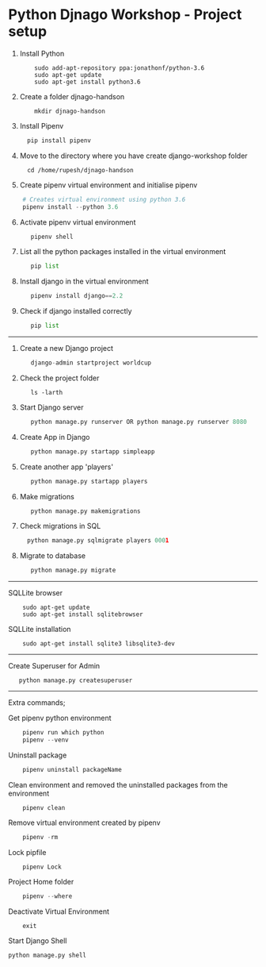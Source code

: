 # Python Djnago Workshop - Project setup

1. Install Python

    ```shell
        sudo add-apt-repository ppa:jonathonf/python-3.6
        sudo apt-get update
        sudo apt-get install python3.6
    ```
2. Create a folder djnago-handson
  
    ```shell
        mkdir djnago-handson
    ```
    
3. Install Pipenv
    ```python
      pip install pipenv
    ```
    
4. Move to the directory where you have create django-workshop folder
    ```shell
      cd /home/rupesh/djnago-handson
    ```
  
5.   Create pipenv virtual environment and initialise pipenv
  ```python
      # Creates virtual environment using python 3.6
      pipenv install --python 3.6
  ```
  
6. Activate pipenv virtual environment
    ```python
       pipenv shell
    ```
    
7. List all the python packages installed in the virtual environment
    ```python
       pip list
    ```
    
8. Install django in the virtual environment
    ```python
       pipenv install django==2.2
    ```  
    
9. Check if django installed correctly
    ```python
       pip list
    ```
  
 ----------------------------------------------------------------------------
 
1. Create a new Django project
    ```python
       django-admin startproject worldcup
    ```
2. Check the project folder
    ```shell
       ls -larth
    ```
    
3.  Start Django server
    ```python
       python manage.py runserver OR python manage.py runserver 8080
    ```
4.  Create App in Django
    ```python
       python manage.py startapp simpleapp
    ```
5.  Create another app 'players'
    ```python
       python manage.py startapp players
    ```
6.  Make migrations
    ```python
       python manage.py makemigrations
    ```
7.  Check migrations in SQL
     ```python
       python manage.py sqlmigrate players 0001
    ```
8.  Migrate to database
    ```python
       python manage.py migrate
    ```

------------------------------------------------------------------------

SQLLite browser
```shell
    sudo apt-get update
    sudo apt-get install sqlitebrowser
```

SQLLite installation
```shell
    sudo apt-get install sqlite3 libsqlite3-dev
```

------------------------------------------------------------------------


Create Superuser for Admin
```shell
   python manage.py createsuperuser
```

-----------------------------------------------------------------------

Extra commands;

Get pipenv python environment
```python
    pipenv run which python
    pipenv --venv
```

Uninstall package
```python
    pipenv uninstall packageName
```

Clean environment and removed the uninstalled packages from the environment
```
    pipenv clean
```

Remove virtual environment created by pipenv
```python
    pipenv -rm
```

Lock pipfile
```
    pipenv Lock
```

Project Home folder
```python
    pipenv --where
```

Deactivate Virtual Environment
```python
    exit
```

Start Django Shell
```python
python manage.py shell
```
